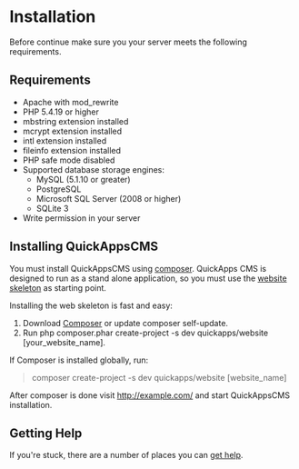 Installation
============

Before continue make sure you your server meets the following requirements.



Requirements
------------

* Apache with mod_rewrite
* PHP 5.4.19 or higher
* mbstring extension installed
* mcrypt extension installed
* intl extension installed
* fileinfo extension installed
* PHP safe mode disabled
* Supported database storage engines:
   * MySQL (5.1.10 or greater)
   * PostgreSQL
   * Microsoft SQL Server (2008 or higher)
   * SQLite 3
* Write permission in your server



Installing QuickAppsCMS
-----------------------

You must install QuickAppsCMS using [composer](http://getcomposer.org).
QuickApps CMS is designed to run as a stand alone application, so you must
use the [website skeleton](https://github.com/QuickAppsCMS/website) as
starting point.

Installing the web skeleton is fast and easy:

1. Download [Composer](http://getcomposer.org/doc/00-intro.md) or update composer self-update.
2. Run php composer.phar create-project -s dev quickapps/website [your_website_name].

If Composer is installed globally, run:

> composer create-project -s dev quickapps/website [website_name]

After composer is done visit http://example.com/ and start QuickAppsCMS installation.



Getting Help
------------

If you're stuck, there are a number of places you can [get help](getting-started/help.md).
